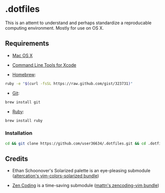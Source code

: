 # .dotfiles

This is an attemt to understand and perhaps standardize a reproducable computing environment. Mostly for use on OS X.

## Requirements

* [Mac OS X](http://www.apple.com/macosx/)

* [Command Line Tools for Xcode](http://developer.apple.com/downloads)

* [Homebrew](https://github.com/mxcl/homebrew):
```bash
ruby -e "$(curl -fsSL https://raw.github.com/gist/323731)"
```

* [Git](http://git-scm.com/):
```bash
brew install git
```

* [Ruby](http://www.ruby-lang.org/en/):
```bash
brew install ruby
```

### Installation

```bash
cd && git clone https://github.com/user36634/.dotfiles.git && cd .dotfiles && ./install.rb
```

## Credits

* Ethan Schoonover's  Solarized palette is an eye-pleasing submodule ([altercation's vim-colors-solarized bundle](https://github.com/altercation/vim-colors-solarized))

* [Zen Coding](http://code.google.com/p/zen-coding/) is a time-saving submodule ([mattn's zencoding-vim bundle](https://github.com/mattn/zencoding-vim))

